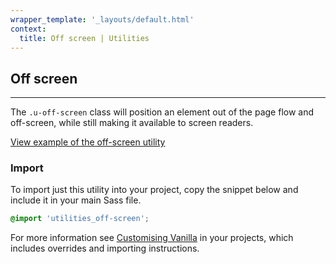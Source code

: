 ```yaml
---
wrapper_template: '_layouts/default.html'
context:
  title: Off screen | Utilities
---
```


## Off screen

<hr>

The `.u-off-screen` class will position an element out of the page flow and off-screen, while still making it available to screen readers.

<a href="/docs/examples/utilities/off-screen/" class="js-example">
View example of the off-screen utility
</a>

### Import

To import just this utility into your project, copy the snippet below and include it in your main Sass file.

```scss
@import 'utilities_off-screen';
```

For more information see [Customising Vanilla](/customising-vanilla/) in your projects, which includes overrides and importing instructions.
